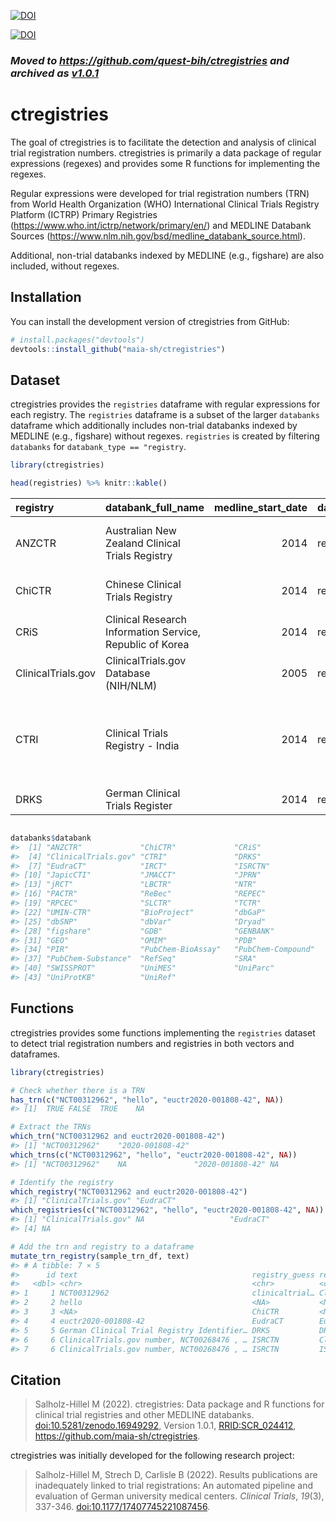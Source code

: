 [![DOI](https://zenodo.org/badge/960506984.svg)](https://doi.org/10.5281/zenodo.16949291)


<!-- README.md is generated from README.Rmd. Please edit that file -->

[![DOI](https://zenodo.org/badge/960506984.svg)](https://doi.org/10.5281/zenodo.16949291)

### *Moved to <https://github.com/quest-bih/ctregistries> and archived as [v1.0.1](https://github.com/quest-bih/ctregistries/releases/tag/v1.0.1)*

# ctregistries

The goal of ctregistries is to facilitate the detection and analysis of
clinical trial registration numbers. ctregistries is primarily a data
package of regular expressions (regexes) and provides some R functions
for implementing the regexes.

Regular expressions were developed for trial registration numbers (TRN)
from World Health Organization (WHO) International Clinical Trials
Registry Platform (ICTRP) Primary Registries
(<https://www.who.int/ictrp/network/primary/en/>) and MEDLINE Databank
Sources (<https://www.nlm.nih.gov/bsd/medline_databank_source.html>).

Additional, non-trial databanks indexed by MEDLINE (e.g., figshare) are
also included, without regexes.

## Installation

You can install the development version of ctregistries from GitHub:

``` r
# install.packages("devtools")
devtools::install_github("maia-sh/ctregistries")
```

## Dataset

ctregistries provides the `registries` dataframe with regular
expressions for each registry. The `registries` dataframe is a subset of
the larger `databanks` dataframe which additionally includes non-trial
databanks indexed by MEDLINE (e.g., figshare) without regexes.
`registries` is created by filtering `databanks` for
`databank_type == "registry`.

``` r
library(ctregistries)

head(registries) %>% knitr::kable()
```

| registry | databank_full_name | medline_start_date | databank_type | trn_regex | medline_si | who_ictrp_primary_registry | registry_website |
|:---|:---|---:|:---|:---|:---|:---|:---|
| ANZCTR | Australian New Zealand Clinical Trials Registry | 2014 | registry | (?i)(ACTRN\|ANZCTR)\[\[:blank:\]\[:punct:\]\]\*126 | TRUE | TRUE | <https://www.anzctr.org.au/> |
| ChiCTR | Chinese Clinical Trials Registry | 2014 | registry | (?i)ChiCTR\[\[:blank:\]\[:punct:\]\]*(\|\[\[:blank:\]\[:punct:\]\]*) | TRUE | TRUE | <http://www.chictr.org.cn/> |
| CRiS | Clinical Research Information Service, Republic of Korea | 2014 | registry | (?i)KCT\[\[:blank:\]\[:punct:\]\]\*00 | TRUE | TRUE | <http://cris.nih.go.kr/cris/en/use_guide/cris_introduce.jsp> |
| ClinicalTrials.gov | ClinicalTrials.gov Database (NIH/NLM) | 2005 | registry | (?i)NCT\[\[:blank:\]\[:punct:\]\]\*0 | TRUE | FALSE | <https://clinicaltrials.gov/> |
| CTRI | Clinical Trials Registry - India | 2014 | registry | (?i)CTRI\[\[:blank:\]\[:punct:\]\]*/\[\[:blank:\]\[:punct:\]\]*20\[\[:blank:\]\[:punct:\]\]*/\[\[:blank:\]\[:punct:\]\]*\[\[:blank:\]\[:punct:\]\]*/\[\[:blank:\]\[:punct:\]\]*0 | TRUE | TRUE | <http://ctri.nic.in/> |
| DRKS | German Clinical Trials Register | 2014 | registry | (?i)DRKS\[\[:blank:\]\[:punct:\]\]\*000 | TRUE | TRUE | <http://www.germanctr.de/> |

``` r

databanks$databank
#>  [1] "ANZCTR"             "ChiCTR"             "CRiS"              
#>  [4] "ClinicalTrials.gov" "CTRI"               "DRKS"              
#>  [7] "EudraCT"            "IRCT"               "ISRCTN"            
#> [10] "JapicCTI"           "JMACCT"             "JPRN"              
#> [13] "jRCT"               "LBCTR"              "NTR"               
#> [16] "PACTR"              "ReBec"              "REPEC"             
#> [19] "RPCEC"              "SLCTR"              "TCTR"              
#> [22] "UMIN-CTR"           "BioProject"         "dbGaP"             
#> [25] "dbSNP"              "dbVar"              "Dryad"             
#> [28] "figshare"           "GDB"                "GENBANK"           
#> [31] "GEO"                "OMIM"               "PDB"               
#> [34] "PIR"                "PubChem-BioAssay"   "PubChem-Compound"  
#> [37] "PubChem-Substance"  "RefSeq"             "SRA"               
#> [40] "SWISSPROT"          "UniMES"             "UniParc"           
#> [43] "UniProtKB"          "UniRef"
```

## Functions

ctregistries provides some functions implementing the `registries`
dataset to detect trial registration numbers and registries in both
vectors and dataframes.

``` r
library(ctregistries)

# Check whether there is a TRN
has_trn(c("NCT00312962", "hello", "euctr2020-001808-42", NA))
#> [1]  TRUE FALSE  TRUE    NA

# Extract the TRNs
which_trn("NCT00312962 and euctr2020-001808-42")
#> [1] "NCT00312962"    "2020-001808-42"
which_trns(c("NCT00312962", "hello", "euctr2020-001808-42", NA))
#> [1] "NCT00312962"    NA               "2020-001808-42" NA

# Identify the registry
which_registry("NCT00312962 and euctr2020-001808-42")
#> [1] "ClinicalTrials.gov" "EudraCT"
which_registries(c("NCT00312962", "hello", "euctr2020-001808-42", NA))
#> [1] "ClinicalTrials.gov" NA                   "EudraCT"           
#> [4] NA

# Add the trn and registry to a dataframe
mutate_trn_registry(sample_trn_df, text)
#> # A tibble: 7 × 5
#>      id text                                       registry_guess registry trn  
#>   <dbl> <chr>                                      <chr>          <chr>    <chr>
#> 1     1 NCT00312962                                clinicaltrial… Clinica… NCT0…
#> 2     2 hello                                      <NA>           <NA>     <NA> 
#> 3     3 <NA>                                       ChiCTR         <NA>     <NA> 
#> 4     4 euctr2020-001808-42                        EudraCT        EudraCT  2020…
#> 5     5 German Clinical Trial Registry Identifier… DRKS           DRKS     DRKS…
#> 6     6 ClinicalTrials.gov number, NCT00268476 , … ISRCTN         Clinica… NCT0…
#> 7     6 ClinicalTrials.gov number, NCT00268476 , … ISRCTN         ISRCTN   ISRC…
```

## Citation

> Salholz-Hillel M (2022). ctregistries: Data package and R functions
> for clinical trial registries and other MEDLINE databanks.
> [doi:10.5281/zenodo.16949292](http://doi.org/10.5281/zenodo.16949292),
> Version 1.0.1,
> [RRID:SCR_024412](https://scicrunch.org/resolver/SCR_024412),
> <https://github.com/maia-sh/ctregistries>.

ctregistries was initially developed for the following research project:

> Salholz-Hillel M, Strech D, Carlisle B (2022). Results publications
> are inadequately linked to trial registrations: An automated pipeline
> and evaluation of German university medical centers. *Clinical
> Trials*, *19*(3), 337-346.
> [doi:10.1177/17407745221087456](http://doi.org/10.1177/17407745221087456).
